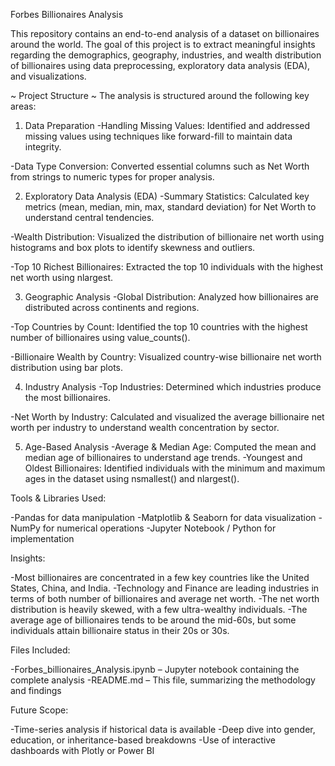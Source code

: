 Forbes Billionaires Analysis

This repository contains an end-to-end analysis of a dataset on billionaires around the world. The goal of this project is to extract meaningful insights regarding the demographics, geography, industries, and wealth distribution of billionaires using data preprocessing, exploratory data analysis (EDA), and visualizations.

~ Project Structure ~
The analysis is structured around the following key areas:

1. Data Preparation
-Handling Missing Values:
Identified and addressed missing values using techniques like forward-fill to maintain data integrity.

-Data Type Conversion:
Converted essential columns such as Net Worth from strings to numeric types for proper analysis.

2. Exploratory Data Analysis (EDA)
-Summary Statistics:
Calculated key metrics (mean, median, min, max, standard deviation) for Net Worth to understand central tendencies.

-Wealth Distribution:
Visualized the distribution of billionaire net worth using histograms and box plots to identify skewness and outliers.

-Top 10 Richest Billionaires:
Extracted the top 10 individuals with the highest net worth using nlargest.

3. Geographic Analysis
-Global Distribution:
Analyzed how billionaires are distributed across continents and regions.

-Top Countries by Count:
Identified the top 10 countries with the highest number of billionaires using value_counts().

-Billionaire Wealth by Country:
Visualized country-wise billionaire net worth distribution using bar plots.

4. Industry Analysis
-Top Industries:
Determined which industries produce the most billionaires.

-Net Worth by Industry:
Calculated and visualized the average billionaire net worth per industry to understand wealth concentration by sector.

5. Age-Based Analysis
-Average & Median Age:
Computed the mean and median age of billionaires to understand age trends.
-Youngest and Oldest Billionaires:
Identified individuals with the minimum and maximum ages in the dataset using nsmallest() and nlargest().

Tools & Libraries Used:

-Pandas for data manipulation
-Matplotlib & Seaborn for data visualization
-NumPy for numerical operations
-Jupyter Notebook / Python for implementation

Insights:

-Most billionaires are concentrated in a few key countries like the United States, China, and India.
-Technology and Finance are leading industries in terms of both number of billionaires and average net worth.
-The net worth distribution is heavily skewed, with a few ultra-wealthy individuals.
-The average age of billionaires tends to be around the mid-60s, but some individuals attain billionaire status in their 20s or 30s.

Files Included:

-Forbes_billionaires_Analysis.ipynb – Jupyter notebook containing the complete analysis
-README.md – This file, summarizing the methodology and findings

Future Scope:

-Time-series analysis if historical data is available
-Deep dive into gender, education, or inheritance-based breakdowns
-Use of interactive dashboards with Plotly or Power BI
